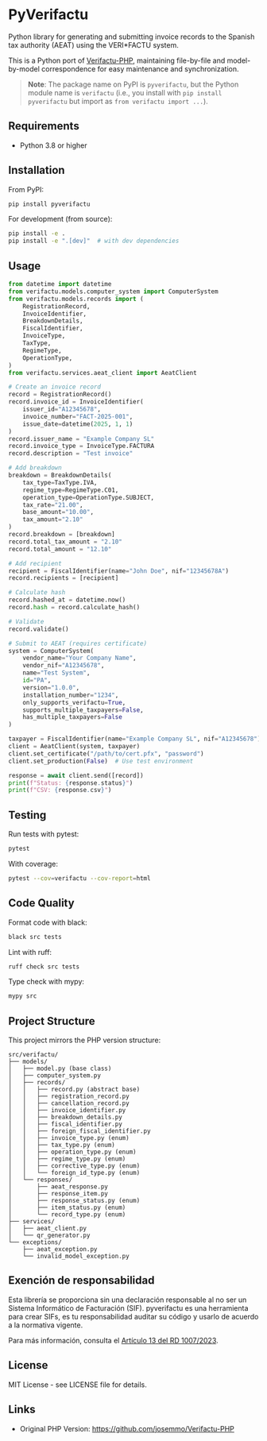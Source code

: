 # PyVerifactu

Python library for generating and submitting invoice records to the Spanish tax authority (AEAT) using the VERI*FACTU system.

This is a Python port of [Verifactu-PHP](https://github.com/tonibagur/Verifactu-PHP), maintaining file-by-file and model-by-model correspondence for easy maintenance and synchronization.

> **Note**: The package name on PyPI is `pyverifactu`, but the Python module name is `verifactu` (i.e., you install with `pip install pyverifactu` but import as `from verifactu import ...`).

## Requirements

- Python 3.8 or higher

## Installation

From PyPI:

```bash
pip install pyverifactu
```

For development (from source):

```bash
pip install -e .
pip install -e ".[dev]"  # with dev dependencies
```

## Usage

```python
from datetime import datetime
from verifactu.models.computer_system import ComputerSystem
from verifactu.models.records import (
    RegistrationRecord,
    InvoiceIdentifier,
    BreakdownDetails,
    FiscalIdentifier,
    InvoiceType,
    TaxType,
    RegimeType,
    OperationType,
)
from verifactu.services.aeat_client import AeatClient

# Create an invoice record
record = RegistrationRecord()
record.invoice_id = InvoiceIdentifier(
    issuer_id="A12345678",
    invoice_number="FACT-2025-001",
    issue_date=datetime(2025, 1, 1)
)
record.issuer_name = "Example Company SL"
record.invoice_type = InvoiceType.FACTURA
record.description = "Test invoice"

# Add breakdown
breakdown = BreakdownDetails(
    tax_type=TaxType.IVA,
    regime_type=RegimeType.C01,
    operation_type=OperationType.SUBJECT,
    tax_rate="21.00",
    base_amount="10.00",
    tax_amount="2.10"
)
record.breakdown = [breakdown]
record.total_tax_amount = "2.10"
record.total_amount = "12.10"

# Add recipient
recipient = FiscalIdentifier(name="John Doe", nif="12345678A")
record.recipients = [recipient]

# Calculate hash
record.hashed_at = datetime.now()
record.hash = record.calculate_hash()

# Validate
record.validate()

# Submit to AEAT (requires certificate)
system = ComputerSystem(
    vendor_name="Your Company Name",
    vendor_nif="A12345678",
    name="Test System",
    id="PA",
    version="1.0.0",
    installation_number="1234",
    only_supports_verifactu=True,
    supports_multiple_taxpayers=False,
    has_multiple_taxpayers=False
)

taxpayer = FiscalIdentifier(name="Example Company SL", nif="A12345678")
client = AeatClient(system, taxpayer)
client.set_certificate("/path/to/cert.pfx", "password")
client.set_production(False)  # Use test environment

response = await client.send([record])
print(f"Status: {response.status}")
print(f"CSV: {response.csv}")
```

## Testing

Run tests with pytest:

```bash
pytest
```

With coverage:

```bash
pytest --cov=verifactu --cov-report=html
```

## Code Quality

Format code with black:

```bash
black src tests
```

Lint with ruff:

```bash
ruff check src tests
```

Type check with mypy:

```bash
mypy src
```

## Project Structure

This project mirrors the PHP version structure:

```
src/verifactu/
├── models/
│   ├── model.py (base class)
│   ├── computer_system.py
│   ├── records/
│   │   ├── record.py (abstract base)
│   │   ├── registration_record.py
│   │   ├── cancellation_record.py
│   │   ├── invoice_identifier.py
│   │   ├── breakdown_details.py
│   │   ├── fiscal_identifier.py
│   │   ├── foreign_fiscal_identifier.py
│   │   ├── invoice_type.py (enum)
│   │   ├── tax_type.py (enum)
│   │   ├── operation_type.py (enum)
│   │   ├── regime_type.py (enum)
│   │   ├── corrective_type.py (enum)
│   │   └── foreign_id_type.py (enum)
│   └── responses/
│       ├── aeat_response.py
│       ├── response_item.py
│       ├── response_status.py (enum)
│       ├── item_status.py (enum)
│       └── record_type.py (enum)
├── services/
│   ├── aeat_client.py
│   └── qr_generator.py
└── exceptions/
    ├── aeat_exception.py
    └── invalid_model_exception.py
```

## Exención de responsabilidad
Esta librería se proporciona sin una declaración responsable al no ser un Sistema Informático de Facturación (SIF).
pyverifactu es una herramienta para crear SIFs, es tu responsabilidad auditar su código y usarlo de acuerdo a la normativa vigente.

Para más información, consulta el [Artículo 13 del RD 1007/2023](https://www.boe.es/buscar/act.php?id=BOE-A-2023-24840#a1-5).

## License

MIT License - see LICENSE file for details.

## Links

- Original PHP Version: https://github.com/josemmo/Verifactu-PHP
